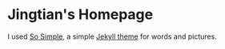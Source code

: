 # Jingtian's Homepage


I used [So Simple](https://github.com/mmistakes/so-simple-theme), a simple [Jekyll theme](https://jekyllrb.com/docs/themes/) for words and pictures.
